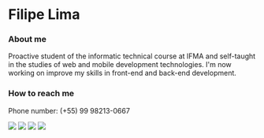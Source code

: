 #  Filipe Lima
<!---
About.me
--->

### About me

Proactive student of the informatic technical course at IFMA and self-taught in the studies of web and mobile development technologies. I'm now working on improve my skills in front-end and back-end development.
<!---
Contact
--->

### How to reach me

Phone number: (+55) 99 98213-0667

[<img src="https://img.shields.io/static/v1?label=&message=datisfilipe&color=%23645FCE&&style=flat-square&logo=minutemailer&logoColor=white" />](https://t.me/datisfilipe)
[<img src="https://img.shields.io/static/v1?label=&message=datsfilipe@gmail.com&color=%23645FCE&&style=flat-square&logo=gmail&logoColor=white" />](https://mail.google.com/mail/u/0/#inbox?compose=GTvVlcRwPVcZZJfWKbJXNfwxfVCNxKccJwzVSkZgfRCVJFTzLltNpHngBShGdjVHRhhvhrwLfKwhN)
[<img src="https://img.shields.io/static/v1?label=&message=@datisfilipe&color=%23645FCE&&style=flat-square&logo=twitter&logoColor=white" />](https://twitter.com/datisfilipe)
[<img src="https://img.shields.io/static/v1?label=&message=datsfilipe&color=%23645FCE&&style=flat-square&logo=instagram&logoColor=white" />](https://www.instagram.com/datsfilipe/)
<!--[<img src="https://img.shields.io/static/v1?label=&message=Filipe%20Lima&color=%23645FCE&&style=flat-square&logo=linkedin&logoColor=white" />](https://www.linkedin.com/in/datsfilipe/)
